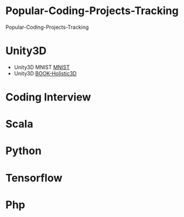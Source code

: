 # Popular-Coding-Projects-Tracking
Popular-Coding-Projects-Tracking


# Unity3D 
- Unity3D MNIST [MNIST](https://github.com/JLuisRojas/Unity3D-MNIST-NN) 
- Unity3D [BOOK-Holistic3D](https://github.com/Kassout/unityArtificialIntelligence_Holistic3D)

# Coding Interview 

# Scala 

# Python 

# Tensorflow 

# Php 

# 
